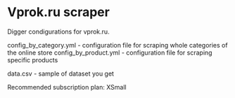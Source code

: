 # Vprok.ru scraper
Digger condigurations for vprok.ru.

config_by_category.yml - configuration file for scraping whole categories of the online store
config_by_product.yml - configuration file for scraping specific products

data.csv - sample of dataset you get

Recommended subscription plan: XSmall
